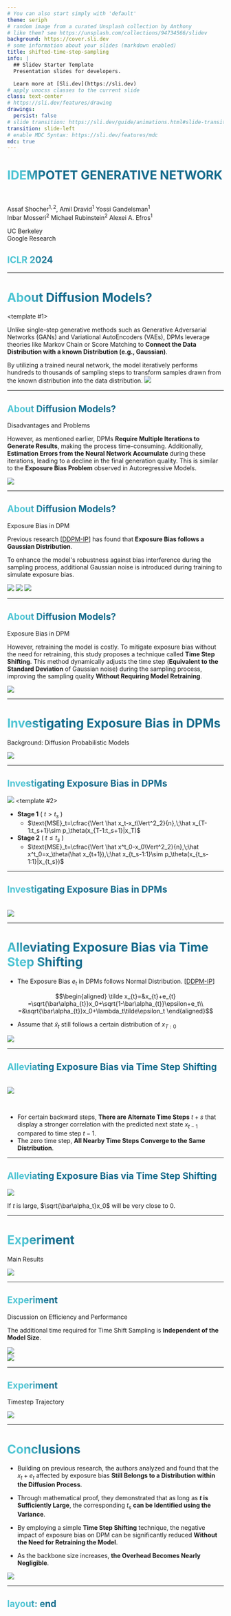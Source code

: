 ```yaml
---
# You can also start simply with 'default'
theme: seriph
# random image from a curated Unsplash collection by Anthony
# like them? see https://unsplash.com/collections/94734566/slidev
background: https://cover.sli.dev
# some information about your slides (markdown enabled)
title: shifted-time-step-sampling
info: |
  ## Slidev Starter Template
  Presentation slides for developers.

  Learn more at [Sli.dev](https://sli.dev)
# apply unocss classes to the current slide
class: text-center
# https://sli.dev/features/drawing
drawings:
  persist: false
# slide transition: https://sli.dev/guide/animations.html#slide-transitions
transition: slide-left
# enable MDC Syntax: https://sli.dev/features/mdc
mdc: true
---
```


<h1><a href="https://openreview.net/forum?id=XIaS66XkNA"><span class="text-14">I</span>DEMPOTET <span class="text-14">G</span>ENERATIVE <span class="text-14">N</span>ETWORK</a></h1>

<br/>

Assaf Shocher$^{1,2}$,
Amil Dravid$^1$
Yossi Gandelsman$^1$  
Inbar Mosseri$^2$
Michael Rubinstein$^2$
Alexei A. Efros$^1$

<p class="text-justify pl-90">
<katex-elem expr='^1' /> UC Berkeley<br/>
<katex-elem expr='^2' /> Google Research
</p>

## ICLR 2024

<div class="abs-br m-6 flex gap-2">
  <a href="https://github.com/toonnyy8-notes/Idempotent-Generative-Network" target="_blank" alt="GitHub" title="Open in GitHub"
    class="text-xl slidev-icon-btn opacity-50 !border-none !hover:text-white">
    <carbon-logo-github />
  </a>
</div>

<!--
The last comment block of each slide will be treated as slide notes. It will be visible and editable in Presenter Mode along with the slide. [Read more in the docs](https://sli.dev/guide/syntax.html#notes)
-->

<style>
  .slidev-layout.cover h1 {
    font-size: 2.5rem;
    line-height: 3rem;
  }
</style>

---

# About Diffusion Models?

<span></span>

<v-switch>
<template #0>

<!-- 由於 DPM 訓練穩定、取樣結果的品質與多樣性優異，使其近年來在各種生成任務上倍受重視。 -->
Diffusion Probabilistic Models (DPMs) have gained significant attention in recent years for various generative tasks due to their **Training Stability, Superior Quality and Diversity** of sampled results.

<!-- 不同於 GAN 與 VAE 等等單步生成方法，Diffusion model 透過 Markov Chain, Score Matching 等等理論將真實分佈與已知分佈( e.g. Gaussian) 串連。並通過訓練好的 Neural Network 迭代數百至數千的採樣步驟，將取樣自已知分佈的樣本轉換到真實分佈。-->

Unlike single-step generative methods such as Generative Adversarial Networks (GANs) and Variational AutoEncoders (VAEs), DPMs leverage theories like Markov Chain or Score Matching to **Connect the Data Distribution with a known Distribution (e.g., Gaussian)**.
</template>
<template #1>

Unlike single-step generative methods such as Generative Adversarial Networks (GANs) and Variational AutoEncoders (VAEs), DPMs leverage theories like Markov Chain or Score Matching to **Connect the Data Distribution with a known Distribution (e.g., Gaussian)**.

By utilizing a trained neural network, the model iteratively performs hundreds to thousands of sampling steps to transform samples drawn from the known distribution into the data distribution.
</template>
</v-switch>
<img class="w-3/4 m-auto" src="/assets/diffusion-models-unconditional_image_generation.webp"/>

<SlideCurrentNo class="absolute bottom-4 right-8" />

<style>
h1 {
  background-color: #2B90B6;
  background-image: linear-gradient(45deg, #4EC5D4 10%, #146b8c 20%);
  background-size: 100%;
  -webkit-background-clip: text;
  -moz-background-clip: text;
  -webkit-text-fill-color: transparent;
  -moz-text-fill-color: transparent;
}
</style>

---

## About Diffusion Models?

<span class="text-xl">Disadvantages and Problems</span>

<!--然而，正如前述的特點，DPM 需要藉由多次迭代才能產出結果，這不僅讓他耗時過長，Neural Network 的估計誤差更會在迭代過程中不斷累積，導致最終生成品質下降。這與 Autoregressive Models 中出現的 exposure bias problem 相似。-->

However, as mentioned earlier, DPMs **Require Multiple Iterations to Generate Results**, making the process time-consuming. 
Additionally, **Estimation Errors from the Neural Network Accumulate** during these iterations, leading to a decline in the final generation quality. This is similar to the **Exposure Bias Problem** observed in Autoregressive Models.

<img class="w-3/4 m-auto" src="/assets/exposure_bias.png"/>

<SlideCurrentNo class="absolute bottom-4 right-8" />

<style>
h2 {
  background-color: #2B90B6;
  background-image: linear-gradient(45deg, #4EC5D4 10%, #146b8c 20%);
  background-size: 100%;
  -webkit-background-clip: text;
  -moz-background-clip: text;
  -webkit-text-fill-color: transparent;
  -moz-text-fill-color: transparent;
}
.slidev-layout h2 + p {
    margin-top: 0rem;
    margin-bottom: 1rem;
    opacity: 0.5;
}
</style>

---

## About Diffusion Models?

<span class="text-xl">Exposure Bias in DPM</span>

<!--過去的研究 \[[1](https://proceedings.mlr.press/v202/ning23a.html)\] 透過統計分析發現 exposure bias 遵循 Gaussian Distribution，並在訓練時加入額外的 gaussian noise 來模擬  exposure bias，以增強模型在採樣過程中受到 bias 干擾時的穩健性。-->

Previous research \[[DDPM-IP](https://proceedings.mlr.press/v202/ning23a.html)\] has found that **Exposure Bias follows a Gaussian Distribution**. 

To enhance the model's robustness against bias interference during the sampling process, additional Gaussian noise is introduced during training to simulate exposure bias.

<div class="grid grid-cols-3">
<img class="m-auto" src="/assets/hist_gaussian_error_900step_pixel_3072.png"/>
<img class="m-auto" src="/assets/hist_gaussian_error_600step_pixel_2576.png"/>
<img class="m-auto" src="/assets/hist_gaussian_error_300step_pixel_2049.png"/>
</div>

<SlideCurrentNo class="absolute bottom-4 right-8" />

<style>
h2 {
  background-color: #2B90B6;
  background-image: linear-gradient(45deg, #4EC5D4 10%, #146b8c 20%);
  background-size: 100%;
  -webkit-background-clip: text;
  -moz-background-clip: text;
  -webkit-text-fill-color: transparent;
  -moz-text-fill-color: transparent;
}
.slidev-layout h2 + p {
    margin-top: 0rem;
    margin-bottom: 1rem;
    opacity: 0.5;
}
</style>


---

## About Diffusion Models?

<span class="text-xl">Exposure Bias in DPM</span>

<!--然而，重新訓練模型需要耗費高昂的成本，為了在不重新訓練模型的前提下減輕 exposure bias，本研究提出 Time Step Shifting 的技巧，在採樣的過程動態調整樣本對應的時間步（等同於 gaussian noise 的標準差）。並在沒有重新訓練模型的情況下提昇採樣品質。-->

However, retraining the model is costly. To mitigate exposure bias without the need for retraining, this study proposes a technique called **Time Step Shifting**. This method dynamically adjusts the time step (**Equivalent to the Standard Deviation** of Gaussian noise) during the sampling process, improving the sampling quality **Without Requiring Model Retraining**.

<img src="/assets/figure-1.png"/>

<SlideCurrentNo class="absolute bottom-4 right-8" />

<style>
h2 {
  background-color: #2B90B6;
  background-image: linear-gradient(45deg, #4EC5D4 10%, #146b8c 20%);
  background-size: 100%;
  -webkit-background-clip: text;
  -moz-background-clip: text;
  -webkit-text-fill-color: transparent;
  -moz-text-fill-color: transparent;
}
.slidev-layout h2 + p {
    margin-top: 0rem;
    margin-bottom: 1rem;
    opacity: 0.5;
}
</style>

---

# Investigating Exposure Bias in DPMs

<span class="text-xl">Background: Diffusion Probabilistic Models</span>

<img class="w-3/4 m-auto" src="/assets/forward-backward.png"/>
<!--
You can have `style` tag in markdown to override the style for the current page.
Learn more: https://sli.dev/features/slide-scope-style
-->

<SlideCurrentNo class="absolute bottom-4 right-8" />

<style>
h1 {
  background-color: #2B90B6;
  background-image: linear-gradient(45deg, #4EC5D4 10%, #146b8c 20%);
  background-size: 100%;
  -webkit-background-clip: text;
  -moz-background-clip: text;
  -webkit-text-fill-color: transparent;
  -moz-text-fill-color: transparent;
}
</style>
<!--
Here is another comment.
-->

---

## Investigating Exposure Bias in DPMs

<img class="w-4/5 m-auto" src="/assets/genetative_stage.png">

<v-switch>
  <template #0>
  <!--為了探究 Exposure Bias 在 DPM 個步驟的嚴重程度，作者分析了生成樣本與其所對應真實樣本之間的 MSE，在分析過程中發現如果起始採樣步驟 $t_s$ 太接近 $T$ ，就會導致生成的樣本與真實樣本無關。-->
  To investigate the severity of exposure bias at different steps in DPM, the authors analyzed the Mean Squared Error (MSE) between generated samples and their corresponding real samples.
  </template>
  <template #1>
  To investigate the severity of exposure bias at different steps in DPM, the authors analyzed the Mean Squared Error (MSE) between generated samples and their corresponding real samples.

  Additionally, they found that **If the Initial Sampling Step <katex-elem expr="t_s"/> is too Close to <katex-elem expr="T"/>**, the generated samples become unrelated to the real samples.
  </template>
  <template #2></template>
</v-switch>

<my-rect v-after.hide h=100 w=300 x=50 y=245 color=white></my-rect>
<my-rect v-after.hide h=65 w=235 x=350 y=280 color=white></my-rect>
<katex-elem
  v-after.hide
  class="absolute left-85 top-63 pointer-events-none"
  expr="\Large{\cdots}"></katex-elem>


<div v-after>

- **Stage 1** ( $t>t_s$ )
	- $\text{MSE}_t=\cfrac{\Vert \hat x_t-x_t\Vert^2_2}{n},\;\hat x_{T-1:t_s+1}\sim p_\theta(x_{T-1:t_s+1}|x_T)$
- **Stage 2** ( $t\leq t_s$ )
	- $\text{MSE}_t=\cfrac{\Vert \hat x^t_0-x_0\Vert^2_2}{n},\;\hat x^t_0=x_\theta(\hat x_{t+1}),\;\hat x_{t_s-1:1}\sim p_\theta(x_{t_s-1:1}|x_{t_s})$

</div>

<!--
- This observation also reveals that the image generation process of diffusion models basically contains two stages.
	- In the first stage, the model moves the Gaussian distribution towards the image distribution and no modes are presented at this stage, which means we can not know which images will be generated.
	- In the second stage, the prediction shows that clear patterns and modes are presented. We can predict which images will be generated following the backward process.
- This observation led us to divide the error computation into two stages.
-->

<SlideCurrentNo class="absolute bottom-4 right-8" />

<style>
h2 {
  background-color: #2B90B6;
  background-image: linear-gradient(45deg, #4EC5D4 10%, #146b8c 20%);
  background-size: 100%;
  -webkit-background-clip: text;
  -moz-background-clip: text;
  -webkit-text-fill-color: transparent;
  -moz-text-fill-color: transparent;
}
.slidev-layout h2 + p {
    margin-top: 0rem;
    margin-bottom: 1rem;
    opacity: 0.5;
}
</style>

---

## Investigating Exposure Bias in DPMs
<br/>
<img src="/assets/figure-3.png">

<v-switch class=text-xl>
<template #0>

- The generation error in the second phase did not decrease as the time steps progressed;
</template>
<template #1>

- The generation error in the second phase did not decrease as the time steps progressed;
- <span class=text-2xl>Instead, **It Gradually Increased**.</span>
</template>

</v-switch>

<my-rect v-after h=150 w=125 x=138 y=105 color=#ff555555></my-rect>
<my-rect v-after h=150 w=125 x=355 y=105 color=#ff555555></my-rect>
<my-rect v-after h=150 w=125 x=573 y=105 color=#ff555555></my-rect>
<my-rect v-after h=150 w=125 x=790 y=105 color=#ff555555></my-rect>


<SlideCurrentNo class="absolute bottom-4 right-8" />

<style>
h2 {
  background-color: #2B90B6;
  background-image: linear-gradient(45deg, #4EC5D4 10%, #146b8c 20%);
  background-size: 100%;
  -webkit-background-clip: text;
  -moz-background-clip: text;
  -webkit-text-fill-color: transparent;
  -moz-text-fill-color: transparent;
}
.slidev-layout h2 + p {
    margin-top: 0rem;
    margin-bottom: 1rem;
    opacity: 0.5;
}
</style>

---

# Alleviating Exposure Bias via Time Step Shifting

- <span class=text-xl>The Exposure Bias $e_t$ in DPMs follows Normal Distribution.</span> \[[DDPM-IP](https://proceedings.mlr.press/v202/ning23a.html)\]

$$\begin{aligned}
\tilde x_{t}=&x_{t}+e_{t}
=\sqrt{\bar\alpha_{t}}x_0+\sqrt{1-\bar\alpha_{t}}\epsilon+e_t\\
=&\sqrt{\bar\alpha_{t}}x_0+\lambda_t\tilde\epsilon_t
\end{aligned}$$

- <span class=text-xl v-click>Assume that $\tilde x_t$ still follows a certain distribution of $x_{T:0}$</span>

<img v-after src="/assets/figure-1.png"/>

<!--
- 在前期實驗中，作者透過計算樣本分佈之間的相關性驗證假設
	- $\Large{C(\tilde x_{t},t')=e^{-\text{dis}(\tilde x_{t},x_{t'})}}$
	- 由於訓練時 $\tilde x_t = x_t$ ，因此相關性 $C(x_t,t)=1$ 。然而在推理時 $\tilde x_t$ 是由 Neural Network 擬合的 backward process 所採樣得來，由 Figure.3 的實驗已經確認會與真實分佈的 $x_t$ 出現偏差。
-->

<SlideCurrentNo class="absolute bottom-4 right-8" />

<style>
h2 {
  background-color: #2B90B6;
  background-image: linear-gradient(45deg, #4EC5D4 10%, #146b8c 20%);
  background-size: 100%;
  -webkit-background-clip: text;
  -moz-background-clip: text;
  -webkit-text-fill-color: transparent;
  -moz-text-fill-color: transparent;
}
.slidev-layout h2 + p {
    margin-top: 0rem;
    margin-bottom: 1rem;
    opacity: 0.5;
}
</style>

---

## Alleviating Exposure Bias via Time Step Shifting

<br/>

<img src="/assets/time_step_shift.png"/>
<my-rect h=20 w=780 x=130 y=375 color=white></my-rect>

<katex-elem
  class="absolute left-85 top-95 pointer-events-none"
  expr="\large{C(\tilde x_{t-1},t+s)=e^{-\text{dis}(\tilde x_{t-1},x_{t+s})}}"></katex-elem>

<br/>

- For certain backward steps, **There are Alternate Time Steps** $t+s$
  that display a stronger correlation with the predicted next state $x_{t-1}$ compared to time step $t-1$.
- The zero time step, **All Nearby Time Steps Converge to the Same Distribution**. 

<SlideCurrentNo class="absolute bottom-4 right-8" />

<style>
h2 {
  background-color: #2B90B6;
  background-image: linear-gradient(45deg, #4EC5D4 10%, #146b8c 20%);
  background-size: 100%;
  -webkit-background-clip: text;
  -moz-background-clip: text;
  -webkit-text-fill-color: transparent;
  -moz-text-fill-color: transparent;
}
.slidev-layout h2 + p {
    margin-top: 0rem;
    margin-bottom: 1rem;
    opacity: 0.5;
}
</style>

---

## Alleviating Exposure Bias via Time Step Shifting

<img src="/assets/algo.png"/>

<my-rect v-click h=20 w=45 x=350 y=335 color=#2288AA55></my-rect>
<span
 v-after
 class="text-xl absolute left-87 top-90 pointer-events-none color-[#2288AA]">If $t$ is large, $\sqrt{\bar\alpha_t}x_0$ will be very close to 0.</span>

<SlideCurrentNo class="absolute bottom-4 right-8" />

<style>
h2 {
  background-color: #2B90B6;
  background-image: linear-gradient(45deg, #4EC5D4 10%, #146b8c 20%);
  background-size: 100%;
  -webkit-background-clip: text;
  -moz-background-clip: text;
  -webkit-text-fill-color: transparent;
  -moz-text-fill-color: transparent;
}
</style>

---

# Experiment
<span class="text-2xl">Main Results</span>

<img src="/assets/main_results.png"/>

<SlideCurrentNo class="absolute bottom-4 right-8" />

<style>
h1 {
  background-color: #2B90B6;
  background-image: linear-gradient(45deg, #4EC5D4 10%, #146b8c 20%);
  background-size: 100%;
  -webkit-background-clip: text;
  -moz-background-clip: text;
  -webkit-text-fill-color: transparent;
  -moz-text-fill-color: transparent;
}
</style>

---

<div class="grid grid-cols-5">
<div class="col-span-2">

## Experiment
<span class="text-2xl">Discussion on Efficiency and Performance</span>

<p v-click class="text-xl">

The additional time required for Time Shift Sampling is **Independent of the Model Size**.
</p>

</div>

<img class="col-span-3" src="/assets/figure-5.png"/>
</div>

<img src="/assets/table-2.png"/>
<SlideCurrentNo class="absolute bottom-4 right-8" />

<style>
h2 {
  background-color: #2B90B6;
  background-image: linear-gradient(45deg, #4EC5D4 10%, #146b8c 20%);
  background-size: 100%;
  -webkit-background-clip: text;
  -moz-background-clip: text;
  -webkit-text-fill-color: transparent;
  -moz-text-fill-color: transparent;
}
.slidev-layout h2 + p {
    margin-top: 0rem;
    margin-bottom: 1rem;
    opacity: 0.5;
}
</style>

---

## Experiment
<span class="text-2xl">Timestep Trajectory</span>

<img class="w-4/5 m-auto" src="/assets/timestep_trajectory.png"/>

<style>
h2 {
  background-color: #2B90B6;
  background-image: linear-gradient(45deg, #4EC5D4 10%, #146b8c 20%);
  background-size: 100%;
  -webkit-background-clip: text;
  -moz-background-clip: text;
  -webkit-text-fill-color: transparent;
  -moz-text-fill-color: transparent;
}
.slidev-layout h2 + p {
    margin-top: 0rem;
    margin-bottom: 1rem;
    opacity: 0.5;
}
</style>

---

# Conclusions

- Building on previous research, the authors analyzed and found that the $x_t+e_t$ affected by exposure bias **Still Belongs to a Distribution within the Diffusion Process**.

- Through mathematical proof, they demonstrated that as long as **$t$ is Sufficiently Large**, the corresponding $t_s$ **can be Identified using the Variance**.
- By employing a simple **Time Step Shifting** technique, the negative impact of exposure bias on DPM can be significantly reduced **Without the Need for Retraining the Model**.
- As the backbone size increases, **the Overhead Becomes Nearly Negligible**.

<img src="/assets/table-4.png"/>

<style>
h1 {
  background-color: #2B90B6;
  background-image: linear-gradient(45deg, #4EC5D4 10%, #146b8c 20%);
  background-size: 100%;
  -webkit-background-clip: text;
  -moz-background-clip: text;
  -webkit-text-fill-color: transparent;
  -moz-text-fill-color: transparent;
}
</style>



---
layout: end
---
